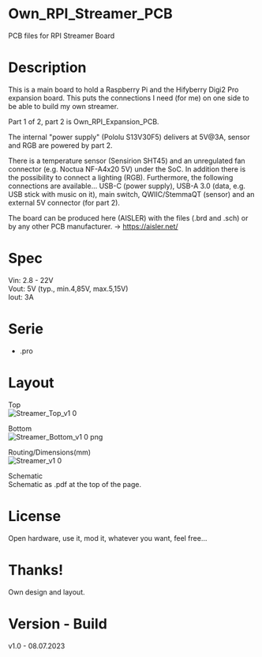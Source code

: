 # Own_RPI_Streamer_PCB

PCB files for RPI Streamer Board

# Description

This is a main board to hold a Raspberry Pi and the Hifyberry Digi2 Pro expansion board. This puts the connections I need (for me) on one side to be able to build my own streamer.

Part 1 of 2, part 2 is Own_RPI_Expansion_PCB.

The internal "power supply" (Pololu S13V30F5) delivers at 5V@3A, sensor and RGB are powered by part 2.

There is a temperature sensor (Sensirion SHT45) and an unregulated fan connector (e.g. Noctua NF-A4x20 5V) under the SoC. In addition there is the possibility to connect a lighting (RGB). Furthermore, the following connections are available... USB-C (power supply), USB-A 3.0 (data, e.g. USB stick with music on it), main switch, QWIIC/StemmaQT (sensor) and an external 5V connector (for part 2).

The board can be produced here (AISLER) with the files (.brd and .sch) or by any other PCB manufacturer. -> https://aisler.net/

# Spec

Vin: 2.8 - 22V<br>
Vout: 5V (typ., min.4,85V, max.5,15V)<br>
Iout: 3A<br>

# Serie

- .pro

# Layout

Top<br>
![Streamer_Top_v1 0](https://github.com/CrackXT/Own_RPI_Streamer_PCB/assets/88975406/e0ca7760-df2c-4e0b-b389-9d44c2a153d4)

Bottom<br>
![Streamer_Bottom_v1 0 png](https://github.com/CrackXT/Own_RPI_Streamer_PCB/assets/88975406/d2b89899-cb1e-4738-bd4a-1f4c93c2db94)

Routing/Dimensions(mm)<br>
![Streamer_v1 0](https://github.com/CrackXT/Own_RPI_Streamer_PCB/assets/88975406/a5c2bd44-fc14-411e-9670-4e2d1208333b)

Schematic<br>
Schematic as .pdf at the top of the page.

# License

Open hardware, use it, mod it, whatever you want, feel free...

# Thanks!

Own design and layout.

# Version - Build

v1.0 - 08.07.2023
